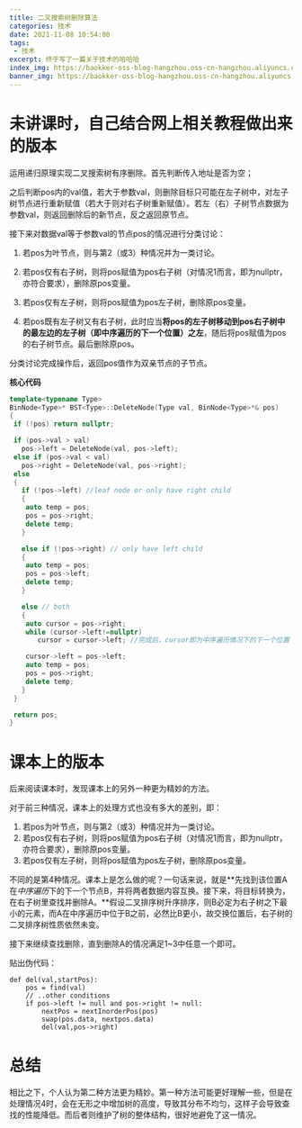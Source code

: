 ```yaml
---
title: 二叉搜索树删除算法
categories: 技术
date: 2021-11-08 10:54:08
tags:
 - 技术
excerpt: 终于写了一篇关于技术的哈哈哈
index_img: https://baokker-oss-blog-hangzhou.oss-cn-hangzhou.aliyuncs.com/cdn_for_blog/blog_imgs/pexels-kübra-arslaner-8358577.jpg
banner_img: https://baokker-oss-blog-hangzhou.oss-cn-hangzhou.aliyuncs.com/cdn_for_blog/blog_imgs/pexels-kübra-arslaner-8358577.jpg
---
```


# 未讲课时，自己结合网上相关教程做出来的版本

运用递归原理实现二叉搜索树有序删除。首先判断传入地址是否为空；

之后判断pos内的val值，若大于参数val，则删除目标只可能在左子树中，对左子树节点进行重新赋值（若大于则对右子树重新赋值）。若左（右）子树节点数据为参数val，则返回删除后的新节点，反之返回原节点。

接下来对数据val等于参数val的节点pos的情况进行分类讨论：

1. 若pos为叶节点，则与第2（或3）种情况并为一类讨论。

2. 若pos仅有右子树，则将pos赋值为pos右子树（对情况1而言，即为nullptr，亦符合要求），删除原pos变量。

3. 若pos仅有左子树，则将pos赋值为pos左子树，删除原pos变量。

4. 若pos既有左子树又有右子树，此时应当**将pos的左子树移动到pos右子树中的最左边的左子树（即中序遍历的下一个位置）之左**，随后将pos赋值为pos的右子树节点。最后删除原pos。

分类讨论完成操作后，返回pos值作为双亲节点的子节点。

**核心代码**

```cpp
template<typename Type>
BinNode<Type>* BST<Type>::DeleteNode(Type val, BinNode<Type>*& pos) 
{
 if (!pos) return nullptr;

 if (pos->val > val)
   pos->left = DeleteNode(val, pos->left);
 else if (pos->val < val)
   pos->right = DeleteNode(val, pos->right);
 else
 {
   if (!pos->left) //leaf node or only have right child
   {
    auto temp = pos;
    pos = pos->right;
    delete temp;
   }

   else if (!pos->right) // only have left child
   {
    auto temp = pos;
    pos = pos->left;
    delete temp;
   }

   else // both
   {
    auto cursor = pos->right;
    while (cursor->left!=nullptr)
       cursor = cursor->left; //完成后，cursor即为中序遍历情况下的下一个位置

    cursor->left = pos->left;
    auto temp = pos;
    pos = pos->right;
    delete temp;
   }
 }

 return pos;
}
```



# 课本上的版本

后来阅读课本时，发现课本上的另外一种更为精妙的方法。

对于前三种情况，课本上的处理方式也没有多大的差别，即：

1. 若pos为叶节点，则与第2（或3）种情况并为一类讨论。
2. 若pos仅有右子树，则将pos赋值为pos右子树（对情况1而言，即为nullptr，亦符合要求），删除原pos变量。
3. 若pos仅有左子树，则将pos赋值为pos左子树，删除原pos变量。

不同的是第4种情况。课本上是怎么做的呢？一句话来说，就是**先找到该位置A在*中序遍历*下的下一个节点B，并将两者数据内容互换。接下来，将目标转换为，在右子树里查找并删除A。**假设二叉排序树升序排序，则B必定为右子树之下最小的元素，而A在中序遍历中位于B之前，必然比B更小，故交换位置后，右子树的二叉排序树性质依然未变。

接下来继续查找删除，直到删除A的情况满足1~3中任意一个即可。

贴出伪代码：

```
def del(val,startPos):
    pos = find(val)
    // ..other conditions
    if pos->left != null and pos->right != null:
        nextPos = nextInorderPos(pos)
        swap(pos.data, nextpos.data)
        del(val,pos->right)
```



# 总结

相比之下，个人认为第二种方法更为精妙。第一种方法可能更好理解一些，但是在处理情况4时，会在无形之中增加树的高度，导致其分布不均匀，这样子会导致查找的性能降低。而后者则维护了树的整体结构，很好地避免了这一情况。

